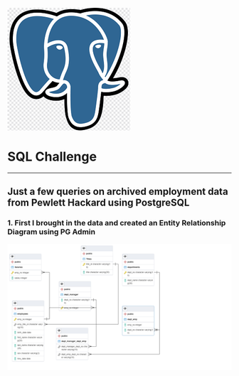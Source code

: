 ![PG logo poached from google](PG_Logo.png "https://images.app.goo.gl/EexjRZV3xohyTSNAA")

# **SQL Challenge**
---
## Just a few queries on archived employment data from Pewlett Hackard using PostgreSQL
###  1. First I brought in the data and created an Entity Relationship Diagram using PG Admin 

![This was super easy!](Employee_DB_ERD.pgerd.png)

